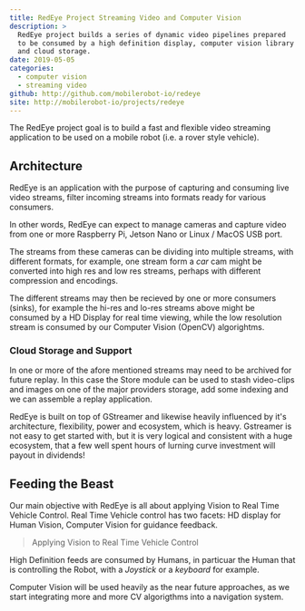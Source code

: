 ```yaml
---
title: RedEye Project Streaming Video and Computer Vision
description: > 
  RedEye project builds a series of dynamic video pipelines prepared
  to be consumed by a high definition display, computer vision library
  and cloud storage.
date: 2019-05-05
categories: 
  - computer vision
  - streaming video
github: http://github.com/mobilerobot-io/redeye
site: http://mobilerobot-io/projects/redeye
---
```


The RedEye project goal is to build a fast and flexible video
streaming application to be used on a mobile robot (i.e. a rover style
vehicle). 

## Architecture

RedEye is an application with the purpose of capturing and consuming
live video streams, filter incoming streams into formats ready for
various consumers.

In other words, RedEye can expect to manage cameras and capture video
from one or more Raspberry Pi, Jetson Nano or Linux / MacOS USB port. 

The streams from these cameras can be dividing into multiple streams,
with different formats, for example, one stream form a _car_ cam might
be converted into high res and low res streams, perhaps with different
compression and encodings.

The different streams may then be recieved by one or more consumers
(sinks), for example the hi-res and lo-res streams above might be
consumed by a HD Display for real time viewing, while the low
resolution stream is consumed by our Computer Vision (OpenCV)
algorightms. 

### Cloud Storage and Support

In one or more of the afore mentioned streams may need to be archived
for future replay. In this case the Store module can be used to stash
video-clips and images on one of the major providers storage, add some
indexing and we can assemble a replay application.

RedEye is built on top of GStreamer and likewise heavily influenced by
it's architecture, flexibility, power and ecosystem, which is heavy.
Gstreamer is not easy to get started with, but it is very logical and
consistent with a huge ecosystem, that a few well spent hours of
lurning curve investment will payout in dividends!

## Feeding the Beast

Our main objective with RedEye is all about applying Vision to Real
Time Vehicle Control. Real Time Vehicle control has two facets: HD
display for Human Vision, Computer Vision for guidance feedback.

> Applying Vision to Real Time Vehicle Control 

High Definition feeds are consumed by Humans, in particuar the Human
that is controlling the Robot, with a _Joystick_ or a _keyboard_ for
example. 

Computer Vision will be used heavily as the near future approaches, as
we start integrating more and more CV algorigthms into a navigation
system. 




